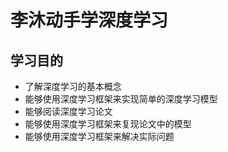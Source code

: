 # 李沐动手学深度学习
## 学习目的
- 了解深度学习的基本概念
- 能够使用深度学习框架来实现简单的深度学习模型
- 能够阅读深度学习论文
- 能够使用深度学习框架来复现论文中的模型
- 能够使用深度学习框架来解决实际问题